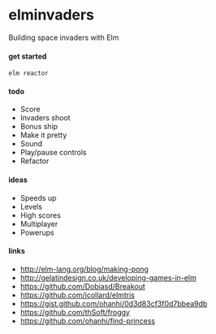 # elminvaders
Building space invaders with Elm

#### get started

`elm reactor`

#### todo

- Score
- Invaders shoot
- Bonus ship
- Make it pretty
- Sound
- Play/pause controls
- Refactor

#### ideas

- Speeds up
- Levels
- High scores
- Multiplayer
- Powerups

#### links

- http://elm-lang.org/blog/making-pong
- http://gelatindesign.co.uk/developing-games-in-elm
- https://github.com/Dobiasd/Breakout
- https://github.com/jcollard/elmtris
- https://gist.github.com/ohanhi/0d3d83cf3f0d7bbea9db
- https://github.com/thSoft/froggy
- https://github.com/ohanhi/find-princess
